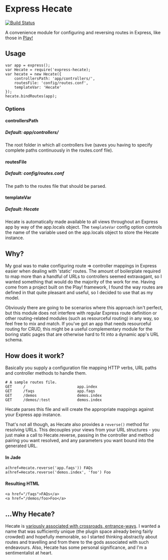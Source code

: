 # Express Hecate

[![Build Status](https://secure.travis-ci.org/PascalZajac/express-hecate.png)](http://travis-ci.org/PascalZajac/express-hecate)

A convenience module for configuring and reversing routes in Express, like those in [Play!](http://www.playframework.org/)

## Usage

    var app = express();
    var Hecate = require('express-hecate);
    var hecate = new Hecate({
        controllersPath: 'app/controllers/',
        routesFile: 'config/routes.conf',
        templateVar: 'Hecate'
    });
    hecate.bindRoutes(app);

### Options

#### controllersPath
##### Default: app/controllers/
The root folder in which all controllers live (saves you having to specify complete paths continuously in the routes.conf file).

#### routesFile
##### Default: config/routes.conf
The path to the routes file that should be parsed.

#### templateVar
##### Default: Hecate
Hecate is automatically made available to all views throughout an Express app by way of the app.locals object. The `templateVar` config option controls the name of the variable used on the app.locals object to store the Hecate instance.

## Why?

My goal was to make configuring route => controller mappings in Express easier when dealing with 'static' routes. The amount of boilerplate required to map more than a handful of URLs to controllers seemed extravagant, so I wanted something that would do the majority of the work for me. Having come from a project built on the Play! framework, I found the way routes are defined in that quite pleasant and useful, so I decided to use that as my model.

Obviously there are going to be scenarios where this approach isn't perfect, but this module does not interfere with regular Express route definition or other routing-related modules (such as resourceful routing) in any way, so feel free to mix and match. If you've got an app that needs resourceful routing for CRUD, this might be a useful complementary module for the boring static pages that are otherwise hard to fit into a dynamic app's URL schema.

## How does it work?

Basically you supply a configuration file mapping HTTP verbs, URL paths and controller methods to handle them.

    # A sample routes file.
    GET     /                       app.index
    GET     /faqs                   app.faqs
    GET     /demos                  demos.index
    GET     /demos/:test            demos.index

Hecate parses this file and will create the appropriate mappings against your Express app instance.

That's not all though, as Hecate also provides a `reverse()` method for resolving URLs. This decouples your views from your URL structures - you just make a call to Hecate.reverse, passing in the controller and method pairing you want resolved, and any parameters you want bound into the generated URL.

#### In Jade
    a(href=Hecate.reverse('app.faqs')) FAQs
    a(href=Hecate.reverse('demos.index', 'foo') Foo

#### Resulting HTML
    <a href="/faqs">FAQs</a>
    <a href="/demos/foo>Foo</a>

## ...Why Hecate?

Hecate is [variously associated with crossroads, entrance-ways](http://en.wikipedia.org/wiki/Hecate). I wanted a name that was sufficiently unique (the plugin space already being fairly crowded) and hopefully memorable, so I started thinking abstractly about routes and travelling and from there to the gods associated with such endeavours. Also, Hecate has some personal significance, and I'm a sentimentalist at heart.